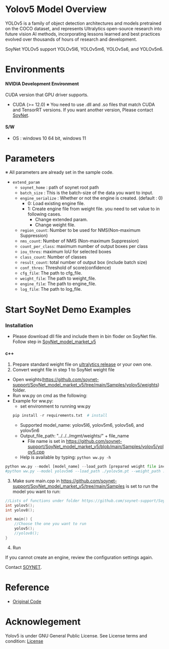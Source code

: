 
# Yolov5 Model Overview
YOLOv5 is a family of object detection architectures and models pretrained on the COCO dataset, and represents Ultralytics open-source research into future vision AI methods, incorporating lessons learned and best practices evolved over thousands of hours of research and development.  
  
SoyNet YOLOv5 support YOLOv5l6, YOLOv5m6, YOLOv5s6, and YOLOv5n6.

# Environments   
#### NVIDIA Development Environment
CUDA version that GPU driver supports.
 - CUDA (>= 12.0)
    ※ You need to use .dll and .so files that match CUDA and TensorRT versions. If you want another version, Please contact [SoyNet](https://soynet.io/en/).
#### S/W
 - OS : windows 10 64 bit, windows 11



# Parameters
※ All parameters are already set in the sample code.
 - `extend_param`
      - `soynet_home` : path of soynet root path
      - `batch_size` : This is the batch-size of the data you want to input.
      - `engine_serialize` : Whether or not the engine is created. (default : 0)
         - 0: Load existing engine file.
         - 1: Create engine file from weight file. you need to set value to in following cases.
            - Change extended param.
            - Change weight file.
      - `region_count`: Number to be used for NMS(Non-maximum Suppression)
      - `nms_count`: Number of NMS (Non-maximum Suppression)
      - `count_per_class`: maximum number of output boxes per class
      - `iou_thres`:  maximum IoU for selected boxes
      - `class_count`: Number of classes
      - `result_count`: total number of output box (include batch size)
      - `conf_thres`: Threshold of score(confidence)
      - `cfg_file`: The path to cfg_file.
      - `weight_file`: The path to weight_file.
      - `engine_file`: The path to engine_file.
      - `log_file`:  The path to log_file.


# Start SoyNet Demo Examples

### Installation
* Please download dll file and include them in bin floder on SoyNet file. Follow step in [SoyNet_model_market_v5](https://github.com/soynet-support/SoyNet_model_market_v5/releases/tag/SoyNet_v5.1.0)

#### c++
1.  Prepare standard weight file on [ultralytics release](https://github.com/ultralytics/yolov5/releases/tag/v7.0) or your own one.
2.  Convert weight file in step 1 to SoyNet weight file
  - Open weights(https://github.com/soynet-support/SoyNet_model_market_v5/tree/main/Samples/yolov5/weights) folder.
  - Run ww.py on cmd as the following:
  - Example for ww.py:
 	- set environment to running ww.py 
	```python
	pip install -r requirements.txt  # install 
	```
	- Supported model_name: yolov5l6, yolov5m6, yolov5s6, and yolov5n6
	- Output_file_path: "../../../mgmt/weights/" + file_name
		- File name is set in https://github.com/soynet-support/SoyNet_model_market_v5/blob/main/Samples/yolov5/yolov5.cpp
	- Help is available by typing:
	```python ww.py -h```
  ```python
  python ww.py --model [model_name] --load_path [prepared weight file including path] --weight_path [output file path]
  #python ww.py --model yolov5m6 --load_path ./yolov5m.pt --weight_path ../../../mgmt/weights/yolov5m6r62.weights
  ```
3.  Make sure main.cpp in https://github.com/soynet-support/SoyNet_model_market_v5/tree/main/Samples is set to run the model you want to run:
```c++
//Lists of functions under folder https://github.com/soynet-support/SoyNet_model_market_v5/tree/main/Samples
int yolov5();	
int yolov8();

int main() {
	//Choose the one you want to run
	yolov5();
	//yolov8();
}
```
4. Run

If you cannot create an engine, review the configuration settings again.

Contact [SOYNET](https://soynet.io/#/contact-us).

# Reference
 - [Original Code](https://github.com/ultralytics/yolov5)

# Acknowlegement

Yolov5 is under GNU General Public License. 
See License terms and condition: [License](https://github.com/ultralytics/yolov5/blob/master/LICENSE)
